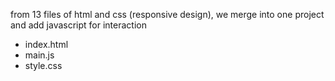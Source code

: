 from 13 files of html and css (responsive design), we merge into one project and add javascript for interaction 
* index.html
* main.js
* style.css
